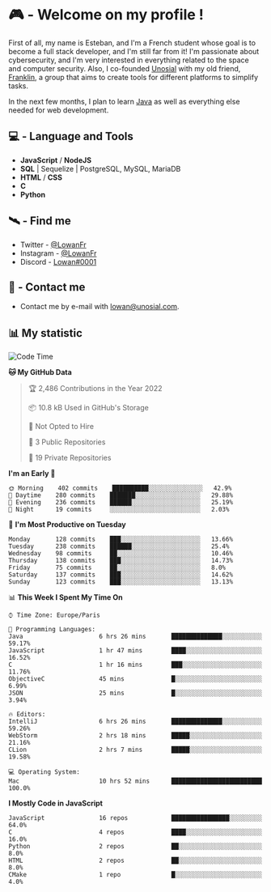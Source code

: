 # 🎮 - Welcome on my profile !
First of all, my name is Esteban, and I'm a French student whose goal is to become a full stack developer, and I'm still far from it!
I'm passionate about cybersecurity, and I'm very interested in everything related to the space and computer security.
Also, I co-founded [Unosial](https://github.com/Unosial) with my old friend, [Franklin](https://github.com/AbaFranklin/), a group that aims to create tools for different platforms to simplify tasks. 

In the next few months, I plan to learn [Java](https://www.java.com/) as well as everything else needed for web development.




## 💻 - Language and Tools
- **JavaScript** / **NodeJS**
- **SQL** | Sequelize | PostgreSQL, MySQL, MariaDB
- **HTML** / **CSS**
- **C**
- **Python**

## 🛰️ - Find me

 - Twitter - [@LowanFr](https://twitter.com/LowanFr/)
 - Instagram - [@LowanFr](https://instagram.com/LowanFr)
 - Discord -  [Lowan#0001](https://unosial.bio/Lowan)
 
## 📡 - Contact me
 - Contact me by e-mail with [lowan@unosial.com](mailto:lowan@unosial.com).

## 📊 My statistic
<!--START_SECTION:waka-->
![Code Time](http://img.shields.io/badge/Code%20Time-32%20hrs%2018%20mins-blue)

**🐱 My GitHub Data** 

> 🏆 2,486 Contributions in the Year 2022
 > 
> 📦 10.8 kB Used in GitHub's Storage 
 > 
> 🚫 Not Opted to Hire
 > 
> 📜 3 Public Repositories 
 > 
> 🔑 19 Private Repositories  
 > 
**I'm an Early 🐤** 

```text
🌞 Morning    402 commits    ██████████░░░░░░░░░░░░░░░   42.9% 
🌆 Daytime    280 commits    ███████░░░░░░░░░░░░░░░░░░   29.88% 
🌃 Evening    236 commits    ██████░░░░░░░░░░░░░░░░░░░   25.19% 
🌙 Night      19 commits     ░░░░░░░░░░░░░░░░░░░░░░░░░   2.03%

```
📅 **I'm Most Productive on Tuesday** 

```text
Monday       128 commits    ███░░░░░░░░░░░░░░░░░░░░░░   13.66% 
Tuesday      238 commits    ██████░░░░░░░░░░░░░░░░░░░   25.4% 
Wednesday    98 commits     ██░░░░░░░░░░░░░░░░░░░░░░░   10.46% 
Thursday     138 commits    ███░░░░░░░░░░░░░░░░░░░░░░   14.73% 
Friday       75 commits     ██░░░░░░░░░░░░░░░░░░░░░░░   8.0% 
Saturday     137 commits    ███░░░░░░░░░░░░░░░░░░░░░░   14.62% 
Sunday       123 commits    ███░░░░░░░░░░░░░░░░░░░░░░   13.13%

```


📊 **This Week I Spent My Time On** 

```text
⌚︎ Time Zone: Europe/Paris

💬 Programming Languages: 
Java                     6 hrs 26 mins       ██████████████░░░░░░░░░░░   59.17% 
JavaScript               1 hr 47 mins        ████░░░░░░░░░░░░░░░░░░░░░   16.52% 
C                        1 hr 16 mins        ███░░░░░░░░░░░░░░░░░░░░░░   11.76% 
ObjectiveC               45 mins             █░░░░░░░░░░░░░░░░░░░░░░░░   6.99% 
JSON                     25 mins             █░░░░░░░░░░░░░░░░░░░░░░░░   3.94%

🔥 Editors: 
IntelliJ                 6 hrs 26 mins       ██████████████░░░░░░░░░░░   59.26% 
WebStorm                 2 hrs 18 mins       █████░░░░░░░░░░░░░░░░░░░░   21.16% 
CLion                    2 hrs 7 mins        █████░░░░░░░░░░░░░░░░░░░░   19.58%

💻 Operating System: 
Mac                      10 hrs 52 mins      █████████████████████████   100.0%

```

**I Mostly Code in JavaScript** 

```text
JavaScript               16 repos            ████████████████░░░░░░░░░   64.0% 
C                        4 repos             ████░░░░░░░░░░░░░░░░░░░░░   16.0% 
Python                   2 repos             ██░░░░░░░░░░░░░░░░░░░░░░░   8.0% 
HTML                     2 repos             ██░░░░░░░░░░░░░░░░░░░░░░░   8.0% 
CMake                    1 repo              █░░░░░░░░░░░░░░░░░░░░░░░░   4.0%

```



<!--END_SECTION:waka-->
